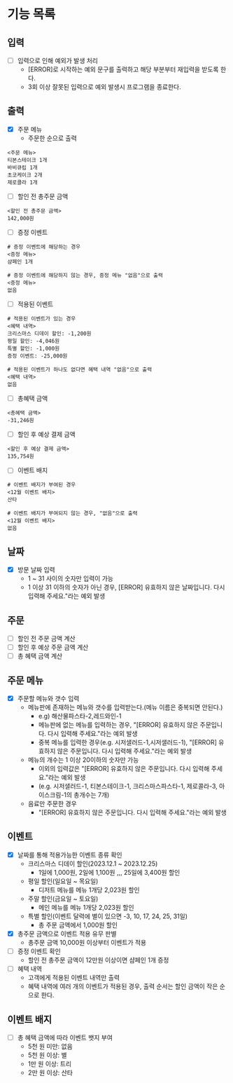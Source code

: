# 기능 목록

## 입력

- [ ] 입력으로 인해 예외가 발생 처리
    * [ERROR]로 시작하는 예외 문구를 출력하고 해당 부분부터 재입력을 받도록 한다.
    * 3회 이상 잘못된 입력으로 예외 발생시 프로그램을 종료한다.

## 출력

- [x] 주문 메뉴
    * 주문한 순으로 출력

```
<주문 메뉴>
티본스테이크 1개
바비큐립 1개
초코케이크 2개
제로콜라 1개
```

- [ ] 할인 전 총주문 금액

```
<할인 전 총주문 금액>
142,000원
```

- [ ] 증정 이벤트

```
# 증정 이벤트에 해당하는 경우
<증정 메뉴>
샴페인 1개

# 증정 이벤트에 해당하지 않는 경우, 증정 메뉴 "없음"으로 출력 
<증정 메뉴>
없음
```

- [ ] 적용된 이벤트

```
# 적용된 이벤트가 있는 경우
<혜택 내역>
크리스마스 디데이 할인: -1,200원
평일 할인: -4,046원
특별 할인: -1,000원
증정 이벤트: -25,000원

# 적용된 이벤트가 하나도 없다면 혜택 내역 "없음"으로 출력
<혜택 내역>
없음
```

- [ ] 총혜택 금액

```
<총혜택 금액>
-31,246원
```

- [ ] 할인 후 예상 결제 금액

```
<할인 후 예상 결제 금액>
135,754원
```

- [ ] 이벤트 배지

```
# 이벤트 배지가 부여된 경우
<12월 이벤트 배지>
산타

# 이벤트 배지가 부여되지 않는 경우, "없음"으로 출력
<12월 이벤트 배지>
없음
```

## 날짜

- [x] 방문 날짜 입력
    * 1 ~ 31 사이의 숫자만 입력이 가능
    * 1 이상 31 이하의 숫자가 아닌 경우, [ERROR] 유효하지 않은 날짜입니다. 다시 입력해 주세요."라는 예외 발생

## 주문

- [ ] 할인 전 주문 금액 계산
- [ ] 할인 후 예상 주문 금액 계산
- [ ] 총 혜택 금액 계산

## 주문 메뉴

- [x] 주문할 메뉴와 갯수 입력
    * 메뉴판에 존재하는 메뉴와 갯수를 입력받는다.(메뉴 이름은 중복되면 안된다.)
        * e.g) 해산물파스타-2,레드와인-1
        * 메뉴판에 없는 메뉴를 입력하는 경우, "[ERROR] 유효하지 않은 주문입니다. 다시 입력해 주세요."라는 예외 발생
        * 중복 메뉴를 입력한 경우(e.g. 시저샐러드-1,시저샐러드-1), "[ERROR] 유효하지 않은 주문입니다. 다시 입력해 주세요."라는 예외 발생
    * 메뉴의 개수는 1 이상 20이하의 숫자만 가능
        * 이외의 입력값은 "[ERROR] 유효하지 않은 주문입니다. 다시 입력해 주세요."라는 예외 발생
        * (e.g. 시저샐러드-1, 티본스테이크-1, 크리스마스파스타-1, 제로콜라-3, 아이스크림-1의 총개수는 7개)
    * 음료만 주문한 경우
        * "[ERROR] 유효하지 않은 주문입니다. 다시 입력해 주세요."라는 예외 발생

## 이벤트

- [x] 날짜를 통해 적용가능한 이벤트 종류 확인
    * 크리스마스 디데이 할인(2023.12.1 ~ 2023.12.25)
        * 1일에 1,000원, 2일에 1,100원 ,,, 25일에 3,400원 할인
    * 평일 할인(일요일 ~ 목요일)
        * 디저트 메뉴를 메뉴 1개당 2,023원 할인
    * 주말 할인(금요일 ~ 토요일)
        * 메인 메뉴를 메뉴 1개당 2,023원 할인
    * 특별 할인(이벤트 달력에 별이 있으면 -3, 10, 17, 24, 25, 31일)
        * 총 주문 금액에서 1,000원 할인
- [x] 총주문 금액으로 이벤트 적용 유무 판별
    * 총주문 금액 10,000원 이상부터 이벤트가 적용
- [ ] 증정 이벤트 확인
    * 할인 전 총주문 금액이 12만원 이상이면 샴페인 1개 증정
- [ ] 혜택 내역
    * 고객에게 적용된 이벤트 내역만 출력
    * 혜택 내역에 여러 개의 이벤트가 적용된 경우, 출력 순서는 할인 금액이 작은 순으로 한다.

## 이벤트 배지

- [ ] 총 혜택 금액에 따라 이벤트 뱃지 부여
    * 5천 원 미만: 없음
    * 5천 원 이상: 별
    * 1만 원 이상: 트리
    * 2만 원 이상: 산타

